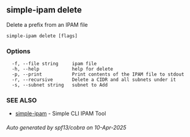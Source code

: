 ## simple-ipam delete

Delete a prefix from an IPAM file

```
simple-ipam delete [flags]
```

### Options

```
  -f, --file string     ipam file
  -h, --help            help for delete
  -p, --print           Print contents of the IPAM file to stdout
  -r, --recursive       Delete a CIDR and all subnets under it
  -s, --subnet string   subnet to Add
```

### SEE ALSO

* [simple-ipam](simple-ipam.md)	 - Simple CLI IPAM Tool

###### Auto generated by spf13/cobra on 10-Apr-2025
